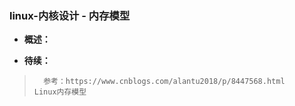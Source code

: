 ### linux-内核设计 - 内存模型
- **概述：**
>
>
>
>
>
>
>
>
>
>
>
>
>
>
>
>
>
>

- **待续：**
>       参考：https://www.cnblogs.com/alantu2018/p/8447568.html    Linux内存模型
>
>
>
>
>
>
>
>
>
